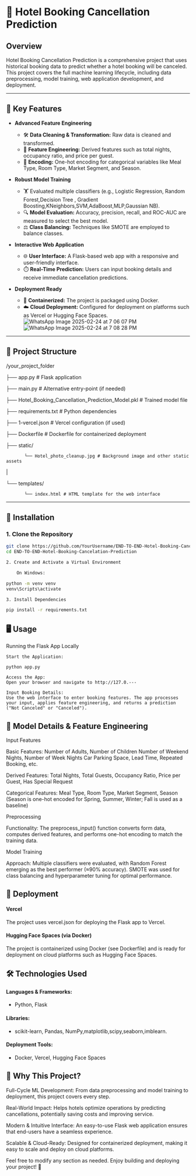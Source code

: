 # 🏨 Hotel Booking Cancellation Prediction

## Overview  
Hotel Booking Cancellation Prediction is a comprehensive project that uses historical booking data to predict whether a hotel booking will be canceled. This project covers the full machine learning lifecycle, including data preprocessing, model training, web application development, and deployment.

---

## 🔑 Key Features

- **Advanced Feature Engineering**  
  - 🛠️ **Data Cleaning & Transformation:** Raw data is cleaned and transformed.  
  - 🔢 **Feature Engineering:** Derived features such as total nights, occupancy ratio, and price per guest.  
  - 🔄 **Encoding:** One-hot encoding for categorical variables like Meal Type, Room Type, Market Segment, and Season.

- **Robust Model Training**  
  - 🏋️ Evaluated multiple classifiers (e.g., Logistic Regression, Random Forest,Decision Tree , Gradient Boosting,KNeighbors,SVM,AdaBoost,MLP,Gaussian NB).  
  - 🔍 **Model Evaluation:** Accuracy, precision, recall, and ROC-AUC are measured to select the best model.  
  - ⚖️ **Class Balancing:** Techniques like SMOTE are employed to balance classes.

- **Interactive Web Application**  
  - 🌐 **User Interface:** A Flask-based web app with a responsive and user-friendly interface.  
  - ⏱️ **Real-Time Prediction:** Users can input booking details and receive immediate cancellation predictions.

- **Deployment Ready**  
  - 🐳 **Containerized:** The project is packaged using Docker.  
  - ☁️ **Cloud Deployment:** Configured for deployment on platforms such as Vercel or Hugging Face Spaces.
  ![WhatsApp Image 2025-02-24 at 7 06 07 PM](https://github.com/user-attachments/assets/320bf441-262d-4d5b-a5ec-67d97a4ac26a)
  ![WhatsApp Image 2025-02-24 at 7 08 28 PM](https://github.com/user-attachments/assets/bc47038a-04c9-43c1-b86d-3e2121fcaabd)
---

## 📂 Project Structure

/your_project_folder

├── app.py # Flask application 

├── main.py # Alternative entry-point (if needed) 

├── Hotel_Booking_Cancellation_Prediction_Model.pkl # Trained model file 

├── requirements.txt # Python dependencies 

├── 1-vercel.json # Vercel configuration (if used) 

├── Dockerfile # Dockerfile for containerized deployment 

├── static/
          
           └── Hotel_photo_cleanup.jpg # Background image and other static assets 
|

└── templates/
        
           └── index.html # HTML template for the web interface


---

## **🚀 Installation**

### 1. Clone the Repository

```bash
git clone https://github.com/YourUsername/END-TO-END-Hotel-Booking-Cancelation-Prediction.git
cd END-TO-END-Hotel-Booking-Cancelation-Prediction

2. Create and Activate a Virtual Environment

    On Windows:

python -m venv venv
venv\Scripts\activate

3. Install Dependencies

pip install -r requirements.txt
```

## **🖥️ Usage**
Running the Flask App Locally

    Start the Application:

    python app.py

    Access the App:
    Open your browser and navigate to http://127.0.---

    Input Booking Details:
    Use the web interface to enter booking features. The app processes your input, applies feature engineering, and returns a prediction ("Not Canceled" or "Canceled").

## **🧠 Model Details & Feature Engineering**
Input Features

Basic Features:
        Number of Adults, Number of Children
        Number of Weekend Nights, Number of Week Nights
        Car Parking Space, Lead Time, Repeated Booking, etc.

Derived Features:
        Total Nights, Total Guests, Occupancy Ratio, Price per Guest, Has Special Request

Categorical Features:
        Meal Type, Room Type, Market Segment, Season
        (Season is one-hot encoded for Spring, Summer, Winter; Fall is used as a baseline)

Preprocessing

Functionality:
    The preprocess_input() function converts form data, computes derived features, and performs one-hot encoding to match the training data.

Model Training

Approach:
Multiple classifiers were evaluated, with Random Forest emerging as the best performer (≈90% accuracy). SMOTE was used for class balancing and hyperparameter tuning for optimal performance.

## **🚢 Deployment**
#### Vercel

The project uses vercel.json for deploying the Flask app to Vercel.

#### Hugging Face Spaces (via Docker)

The project is containerized using Docker (see Dockerfile) and is ready for deployment on cloud platforms such as Hugging Face Spaces.

## 🛠️ Technologies Used

#### Languages & Frameworks:
- Python, Flask

#### Libraries:
- scikit-learn, Pandas, NumPy,matplotlib,scipy,seaborn,imblearn.


#### Deployment Tools:
- Docker, Vercel, Hugging Face Spaces

## 🤔 Why This Project?

Full-Cycle ML Development:
    From data preprocessing and model training to deployment, this project covers every step.

Real-World Impact:
    Helps hotels optimize operations by predicting cancellations, potentially saving costs and improving service.

Modern & Intuitive Interface:
    An easy-to-use Flask web application ensures that end-users have a seamless experience.

Scalable & Cloud-Ready:
    Designed for containerized deployment, making it easy to scale and deploy on cloud platforms.

Feel free to modify any section as needed. Enjoy building and deploying your project! 🚀
